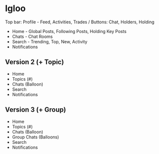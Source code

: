 # Igloo
Top bar: Profile - Feed, Activities, Trades / Buttons: Chat, Holders, Holding

- Home - Global Posts, Following Posts, Holding Key Posts
- Chats - Chat Rooms
- Search - Trending, Top, New, Activity
- Notifications

## Version 2 (+ Topic)

- Home
- Topics (#)
- Chats (Balloon)
- Search
- Notifications

## Version 3 (+ Group)

- Home
- Topics (#)
- Chats (Balloon)
- Group Chats (Balloons)
- Search
- Notifications
